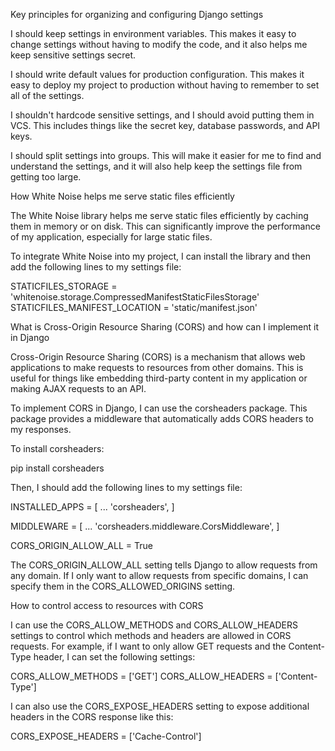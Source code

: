 Key principles for organizing and configuring Django settings

I should keep settings in environment variables. This makes it easy to change settings without having to modify the code, and it also helps me keep sensitive settings secret.

I should write default values for production configuration. This makes it easy to deploy my project to production without having to remember to set all of the settings.

I shouldn't hardcode sensitive settings, and I should avoid putting them in VCS. This includes things like the secret key, database passwords, and API keys.

I should split settings into groups. This will make it easier for me to find and understand the settings, and it will also help keep the settings file from getting too large.

How White Noise helps me serve static files efficiently

The White Noise library helps me serve static files efficiently by caching them in memory or on disk. This can significantly improve the performance of my application, especially for large static files.

To integrate White Noise into my project, I can install the library and then add the following lines to my settings file:

STATICFILES_STORAGE = 'whitenoise.storage.CompressedManifestStaticFilesStorage'
STATICFILES_MANIFEST_LOCATION = 'static/manifest.json'

What is Cross-Origin Resource Sharing (CORS) and how can I implement it in Django

Cross-Origin Resource Sharing (CORS) is a mechanism that allows web applications to make requests to resources from other domains. This is useful for things like embedding third-party content in my application or making AJAX requests to an API.

To implement CORS in Django, I can use the corsheaders package. This package provides a middleware that automatically adds CORS headers to my responses.

To install corsheaders:

pip install corsheaders

Then, I should add the following lines to my settings file:

INSTALLED_APPS = [
...
'corsheaders',
]

MIDDLEWARE = [
...
'corsheaders.middleware.CorsMiddleware',
]

CORS_ORIGIN_ALLOW_ALL = True

The CORS_ORIGIN_ALLOW_ALL setting tells Django to allow requests from any domain. If I only want to allow requests from specific domains, I can specify them in the CORS_ALLOWED_ORIGINS setting.

How to control access to resources with CORS

I can use the CORS_ALLOW_METHODS and CORS_ALLOW_HEADERS settings to control which methods and headers are allowed in CORS requests. For example, if I want to only allow GET requests and the Content-Type header, I can set the following settings:

CORS_ALLOW_METHODS = ['GET']
CORS_ALLOW_HEADERS = ['Content-Type']

I can also use the CORS_EXPOSE_HEADERS setting to expose additional headers in the CORS response like this:

CORS_EXPOSE_HEADERS = ['Cache-Control']
